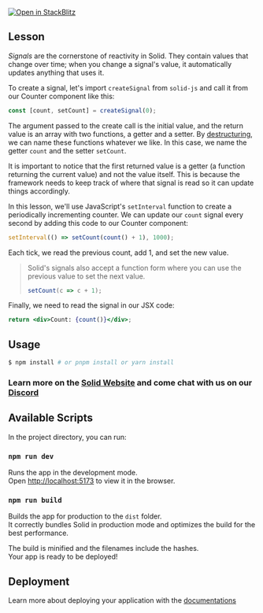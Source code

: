 [![Open in StackBlitz](https://developer.stackblitz.com/img/open_in_stackblitz.svg)](https://stackblitz.com/github/edivados/solid-tutorials/tree/main/tutorials/introduction_signals?file=src/main.jsx)

## Lesson

_Signals_ are the cornerstone of reactivity in Solid. They contain values that change over time; when you change a signal's value, it automatically updates anything that uses it.

To create a signal, let's import `createSignal` from `solid-js` and call it from our Counter component like this:
```jsx
const [count, setCount] = createSignal(0);
```

The argument passed to the create call is the initial value, and the return value is an array with two functions, a getter and a setter. By [destructuring](https://developer.mozilla.org/en-US/docs/Web/JavaScript/Reference/Operators/Destructuring_assignment), we can name these functions whatever we like. In this case, we name the getter `count` and the setter `setCount`.

It is important to notice that the first returned value is a getter (a function returning the current value) and not the value itself. This is because the framework needs to keep track of where that signal is read so it can update things accordingly.

In this lesson, we'll use JavaScript's `setInterval` function to create a periodically incrementing counter. We can update our `count` signal every second by adding this code to our Counter component:

```jsx
setInterval(() => setCount(count() + 1), 1000);
```

Each tick, we read the previous count, add 1, and set the new value.

> Solid's signals also accept a function form where you can use the previous value to set the next value.
> ```jsx
> setCount(c => c + 1);
> ```

Finally, we need to read the signal in our JSX code:

```jsx
return <div>Count: {count()}</div>;
```


## Usage

```bash
$ npm install # or pnpm install or yarn install
```

### Learn more on the [Solid Website](https://solidjs.com) and come chat with us on our [Discord](https://discord.com/invite/solidjs)

## Available Scripts

In the project directory, you can run:

### `npm run dev`

Runs the app in the development mode.<br>
Open [http://localhost:5173](http://localhost:5173) to view it in the browser.

### `npm run build`

Builds the app for production to the `dist` folder.<br>
It correctly bundles Solid in production mode and optimizes the build for the best performance.

The build is minified and the filenames include the hashes.<br>
Your app is ready to be deployed!

## Deployment

Learn more about deploying your application with the [documentations](https://vitejs.dev/guide/static-deploy.html)
